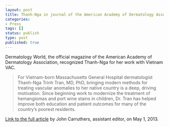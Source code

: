 ```yaml
---
layout: post
title: Thanh-Nga in journal of the American Academy of Dermatology Association
categories:
- Press
tags: []
status: publish
type: post
published: true
---
```

Dermatology World, the official magazine of the American Academy of Dermatology Association, recognized Thanh-Nga for her work with Vietnam VAC.

> For Vietnam-born Massachusetts General Hospital dermatologist Thanh-Nga Trinh Tran, MD, PhD, bringing modern methods for treating vascular anomalies to her native country is a deep, driving motivation. Since beginning work to modernize the treatment of hemangiomas and port wine stains in children, Dr. Tran has helped improve both education and patient outcomes for many of the country’s poorest residents.

[Link to the full article](http://www.aad.org/dw/members-making-a-difference/2013/may#.UjN0L2SicWU) by John Carruthers, assistant editor, on May 1, 2013.

